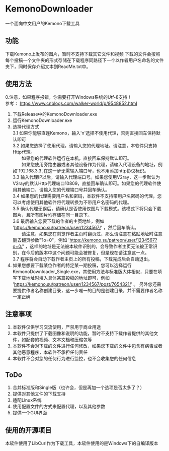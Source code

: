 # KemonoDownloader
一个面向中文用户的Kemono下载工具

## 功能
下载Kemono上发布的图片，暂时不支持下载其它文件和视频
下载的文件会按照每个投稿一个文件夹的形式存储在下载程序同路径下一个以作者用户名命名的文件夹下，同时保存介绍文本到ReadMe.txt中。

## 使用方法
0.注意，如果程序报错，你需要打开Windows系统的Utf-8支持！  
参考： https://www.cnblogs.com/walker-world/p/9548852.html  
1. 下载Release中的KemonoDownloader.exe
2. 运行KemonoDownloader.exe
3. 选择代理方式  
    3.1 如果你能够直连Kemono，输入'n'选择不使用代理，否则直接回车保持默认即可  
    3.2 如果您选择了使用代理，请输入您的代理地址。请注意，本软件只支持Http代理。  
&ensp;&ensp;&ensp;&ensp;如果您的代理软件运行在本机，直接回车保持默认即可。  
&ensp;&ensp;&ensp;&ensp;如果您使用旁路由器或者其他设备作为代理，请输入代理设备的地址，例如'192.168.3.3',在这一步无需输入端口号，也不用添加http协议标识。  
    3.3 输入代理IP以后，请输入代理端口号。如果您使用V2ray，这一步默认为V2ray的默认Http代理端口10809，直接回车确认即可。如果您的代理软件使用其他端口，请输入您的代理端口号并回车确认。  
    3.4 如果您的代理需要用户名和密码，本软件不支持带用户名密码的代理，您可以考虑使用其他软件将代理转换为不带用户名密码的代理。  
    3.5 确认代理无误后，请确认是否使用仅图片下载模式。该模式下将只会下载图片，且所有图片均存储在同一目录下。  
    3.6 最后输入您要下载的作者的主页地址，例如 'https://kemono.su/patreon/user/1234567/' ，然后回车确认。  
&ensp;&ensp;&ensp;&ensp;请注意，如果您在浏览作者主页时翻页过，那么请注意在粘贴地址时注意删去翻页参数"?o=0"，例如 'https://kemono.su/patreon/user/1234567?o=0/' ，这样的地址是无法被本软件识别的，会导致作者主页无法被正常识别，在今后的版本中这个问题可能会被修复，但是现在请注意这一点。  
    3.7 程序将会自动下载作者主页上的所有投稿，下载完成后会自动退出。
4. 如果您想要下载某位作者的特定某一期投稿，您可以选择运行KemonoDownloader_Single.exe，其使用方法与标准版大体相似，只要在填写下载地址时填入具体某篇投稿的地址即可，例如 'https://kemono.su/patreon/user/1234567/post/7654321/' 。
    另外您还需要提供作者名称创建目录，这一步唯一的目的是创建目录，并不需要作者名称一定正确

## 注意事项
1. 本软件仅供学习交流使用，严禁用于商业用途
2. 本软件只提供了下载图像和说明的功能，暂时不支持下载作者提供的其他文件，如配套的视频、文本文档和压缩包等
3. 本软件不会对下载的文件进行任何修改，如果您下载的文件中包含有病毒或者其他恶意程序，本软件不承担任何责任
4. 本软件不会对您的任何行为进行监控，也不会收集您的任何信息

## ToDo
1. 合并标准版和Single版（也许会，但是再加一个选项是否太多了？）
2. 提供对其他文件的下载支持
3. 适配Linux系统
4. 使用配置文件的方式来配置代理，以及其他参数
5. 提供一个GUI界面

## 使用的开源项目
本软件使用了LibCurl作为下载工具，本软件使用的是Windows下的自编译版本
